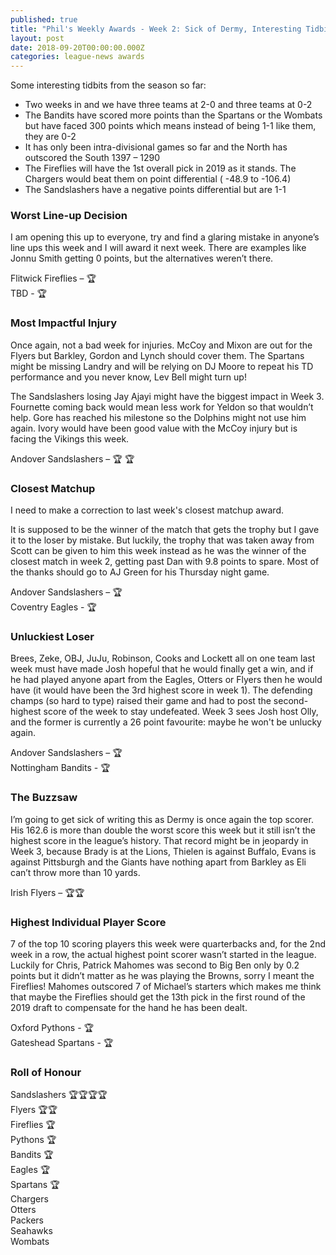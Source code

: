 ```yaml
---
published: true
title: "Phil's Weekly Awards - Week 2: Sick of Dermy, Interesting Tidbits"
layout: post
date: 2018-09-20T00:00:00.000Z
categories: league-news awards
---
```


Some interesting tidbits from the season so far:

- Two weeks in and we have three teams at 2-0 and three teams at 0-2
- The Bandits have scored more points than the Spartans or the Wombats but have faced 300 points which means instead of being 1-1 like them, they are 0-2
- It has only been intra-divisional games so far and the North has outscored the South 1397 – 1290
- The Fireflies will have the 1st overall pick in 2019 as it stands. The Chargers would beat them on point differential ( -48.9 to -106.4)
- The Sandslashers have a negative points differential but are 1-1

### Worst Line-up Decision  

I am opening this up to everyone, try and find a glaring mistake in anyone’s line ups this week and I will award it next week. There are examples like Jonnu Smith getting 0 points, but the alternatives weren’t there.

Flitwick Fireflies – 🏆  
TBD - 🏆 

### Most Impactful Injury 

Once again, not a bad week for injuries. McCoy and Mixon are out for the Flyers but Barkley, Gordon and Lynch should cover them. The Spartans might be missing Landry and will be relying on DJ Moore to repeat his TD performance and you never know, Lev Bell might turn up!

The Sandslashers losing Jay Ajayi might have the biggest impact in Week 3. Fournette coming back would mean less work for Yeldon so that wouldn’t help. Gore has reached his milestone so the Dolphins might not use him again. Ivory would have been good value with the McCoy injury but is facing the Vikings this week.

Andover Sandslashers – 🏆 🏆 

### Closest Matchup 

I need to make a correction to last week's closest matchup award. 

It is supposed to be the winner of the match that gets the trophy but I gave it to the loser by mistake. But luckily, the trophy that was taken away from Scott can be given to him this week instead as he was the winner of the closest match in week 2, getting past Dan with 9.8 points to spare. Most of the thanks should go to AJ Green for his Thursday night game.

Andover Sandslashers – 🏆  
Coventry Eagles - 🏆 

### Unluckiest Loser 

Brees, Zeke, OBJ, JuJu, Robinson, Cooks and Lockett all on one team last week must have made Josh hopeful that he would finally get a win, and if he had played anyone apart from the Eagles, Otters or Flyers then he would have (it would have been the 3rd highest score in week 1). The defending champs (so hard to type) raised their game and had to post the second-highest score of the week to stay undefeated. Week 3 sees Josh host Olly, and the former is currently a 26 point favourite: maybe he won't be unlucky again.

Andover Sandslashers – 🏆  
Nottingham Bandits - 🏆 

### The Buzzsaw

I’m going to get sick of writing this as Dermy is once again the top scorer. His 162.6 is more than double the worst score this week but it still isn’t the highest score in the league’s history. That record might be in jeopardy in Week 3, because Brady is at the Lions, Thielen is against Buffalo, Evans is against Pittsburgh and the Giants have nothing apart from Barkley as Eli can’t throw more than 10 yards. 

Irish Flyers – 🏆🏆  

### Highest Individual Player Score

7 of the top 10 scoring players this week were quarterbacks and, for the 2nd week in a row, the actual highest point scorer wasn’t started in the league. Luckily for Chris, Patrick Mahomes was second to Big Ben only by 0.2 points but it didn’t matter as he was playing the Browns, sorry I meant the Fireflies! Mahomes outscored 7 of Michael’s starters which makes me think that maybe the Fireflies should get the 13th pick in the first round of the 2019 draft to compensate for the hand he has been dealt.

Oxford Pythons - 🏆  
Gateshead Spartans - 🏆 

### Roll of Honour

Sandslashers 🏆🏆🏆🏆   
Flyers 🏆🏆  
Fireflies 🏆  
Pythons 🏆  
Bandits 🏆   
Eagles 🏆  
Spartans 🏆  
Chargers  
Otters  
Packers  
Seahawks  
Wombats  